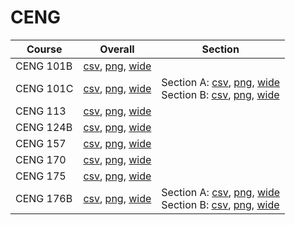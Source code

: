 # CENG

| Course | Overall | Section |
| ------ | ------- | ------- |
| CENG 101B | [csv](https://github.com/UCSD-Historical-Enrollment-Data/2023Spring/blob/main/overall/CENG%20101B.csv), [png](https://raw.githubusercontent.com/UCSD-Historical-Enrollment-Data/2023Spring/main/plot_overall/CENG%20101B.png), [wide](https://raw.githubusercontent.com/UCSD-Historical-Enrollment-Data/2023Spring/main/plot_overall_wide/CENG%20101B.png) |  |
| CENG 101C | [csv](https://github.com/UCSD-Historical-Enrollment-Data/2023Spring/blob/main/overall/CENG%20101C.csv), [png](https://raw.githubusercontent.com/UCSD-Historical-Enrollment-Data/2023Spring/main/plot_overall/CENG%20101C.png), [wide](https://raw.githubusercontent.com/UCSD-Historical-Enrollment-Data/2023Spring/main/plot_overall_wide/CENG%20101C.png) | Section A: [csv](https://github.com/UCSD-Historical-Enrollment-Data/2023Spring/blob/main/section/CENG%20101C_A.csv), [png](https://raw.githubusercontent.com/UCSD-Historical-Enrollment-Data/2023Spring/main/plot_section/CENG%20101C_A.png), [wide](https://raw.githubusercontent.com/UCSD-Historical-Enrollment-Data/2023Spring/main/plot_section_wide/CENG%20101C_A.png)<br>Section B: [csv](https://github.com/UCSD-Historical-Enrollment-Data/2023Spring/blob/main/section/CENG%20101C_B.csv), [png](https://raw.githubusercontent.com/UCSD-Historical-Enrollment-Data/2023Spring/main/plot_section/CENG%20101C_B.png), [wide](https://raw.githubusercontent.com/UCSD-Historical-Enrollment-Data/2023Spring/main/plot_section_wide/CENG%20101C_B.png) |
| CENG 113 | [csv](https://github.com/UCSD-Historical-Enrollment-Data/2023Spring/blob/main/overall/CENG%20113.csv), [png](https://raw.githubusercontent.com/UCSD-Historical-Enrollment-Data/2023Spring/main/plot_overall/CENG%20113.png), [wide](https://raw.githubusercontent.com/UCSD-Historical-Enrollment-Data/2023Spring/main/plot_overall_wide/CENG%20113.png) |  |
| CENG 124B | [csv](https://github.com/UCSD-Historical-Enrollment-Data/2023Spring/blob/main/overall/CENG%20124B.csv), [png](https://raw.githubusercontent.com/UCSD-Historical-Enrollment-Data/2023Spring/main/plot_overall/CENG%20124B.png), [wide](https://raw.githubusercontent.com/UCSD-Historical-Enrollment-Data/2023Spring/main/plot_overall_wide/CENG%20124B.png) |  |
| CENG 157 | [csv](https://github.com/UCSD-Historical-Enrollment-Data/2023Spring/blob/main/overall/CENG%20157.csv), [png](https://raw.githubusercontent.com/UCSD-Historical-Enrollment-Data/2023Spring/main/plot_overall/CENG%20157.png), [wide](https://raw.githubusercontent.com/UCSD-Historical-Enrollment-Data/2023Spring/main/plot_overall_wide/CENG%20157.png) |  |
| CENG 170 | [csv](https://github.com/UCSD-Historical-Enrollment-Data/2023Spring/blob/main/overall/CENG%20170.csv), [png](https://raw.githubusercontent.com/UCSD-Historical-Enrollment-Data/2023Spring/main/plot_overall/CENG%20170.png), [wide](https://raw.githubusercontent.com/UCSD-Historical-Enrollment-Data/2023Spring/main/plot_overall_wide/CENG%20170.png) |  |
| CENG 175 | [csv](https://github.com/UCSD-Historical-Enrollment-Data/2023Spring/blob/main/overall/CENG%20175.csv), [png](https://raw.githubusercontent.com/UCSD-Historical-Enrollment-Data/2023Spring/main/plot_overall/CENG%20175.png), [wide](https://raw.githubusercontent.com/UCSD-Historical-Enrollment-Data/2023Spring/main/plot_overall_wide/CENG%20175.png) |  |
| CENG 176B | [csv](https://github.com/UCSD-Historical-Enrollment-Data/2023Spring/blob/main/overall/CENG%20176B.csv), [png](https://raw.githubusercontent.com/UCSD-Historical-Enrollment-Data/2023Spring/main/plot_overall/CENG%20176B.png), [wide](https://raw.githubusercontent.com/UCSD-Historical-Enrollment-Data/2023Spring/main/plot_overall_wide/CENG%20176B.png) | Section A: [csv](https://github.com/UCSD-Historical-Enrollment-Data/2023Spring/blob/main/section/CENG%20176B_A.csv), [png](https://raw.githubusercontent.com/UCSD-Historical-Enrollment-Data/2023Spring/main/plot_section/CENG%20176B_A.png), [wide](https://raw.githubusercontent.com/UCSD-Historical-Enrollment-Data/2023Spring/main/plot_section_wide/CENG%20176B_A.png)<br>Section B: [csv](https://github.com/UCSD-Historical-Enrollment-Data/2023Spring/blob/main/section/CENG%20176B_B.csv), [png](https://raw.githubusercontent.com/UCSD-Historical-Enrollment-Data/2023Spring/main/plot_section/CENG%20176B_B.png), [wide](https://raw.githubusercontent.com/UCSD-Historical-Enrollment-Data/2023Spring/main/plot_section_wide/CENG%20176B_B.png) |

